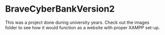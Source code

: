 # BraveCyberBankVersion2
 This was a project done during university years. Check out the images folder to see how it would function as a website with proper XAMPP set-up.
